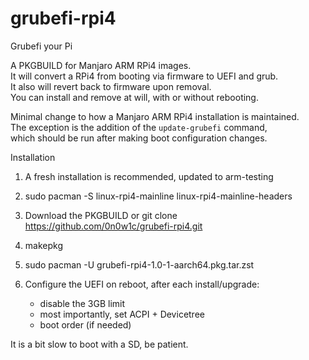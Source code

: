 # grubefi-rpi4
Grubefi your Pi

A PKGBUILD for Manjaro ARM RPi4 images. \
It will convert a RPi4 from booting via firmware to UEFI and grub. \
It also will revert back to firmware upon removal. \
You can install and remove at will, with or without rebooting.
 
Minimal change to how a Manjaro ARM RPi4 installation is maintained. \
The exception is the addition of the `update-grubefi` command, \
which should be run after making boot configuration changes.

Installation

1) A fresh installation is recommended, updated to arm-testing
 
2) sudo pacman -S linux-rpi4-mainline linux-rpi4-mainline-headers
 
3) Download the PKGBUILD or git clone https://github.com/0n0w1c/grubefi-rpi4.git
 
4) makepkg
 
5) sudo pacman -U grubefi-rpi4-1.0-1-aarch64.pkg.tar.zst
 
6) Configure the UEFI on reboot, after each install/upgrade:
   - disable the 3GB limit
   - most importantly, set ACPI + Devicetree
   - boot order (if needed)
 
It is a bit slow to boot with a SD, be patient.
